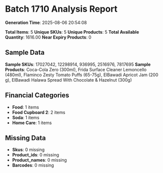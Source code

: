 # Batch 1710 Analysis Report

**Generation Time**: 2025-08-06 20:54:08

**Total Items**: 5
**Unique SKUs**: 5
**Unique Products**: 5
**Total Available Quantity**: 1616.00
**Near Expiry Products**: 0

## Sample Data
**Sample SKUs**: 17027042, 12298914, 936995, 2516976, 7817695
**Sample Products**: Coca-Cola Zero (300ml), Frida Surface Cleaner Lemoncello (480ml), Flaminco Zesty Tomato Puffs (65-75g), ElBawadi Apricot Jam (200 g), ElBawadi Halawa Spread With Chocolate & Hazelnut (300g)

## Financial Categories
- **Food**: 1 items
- **Food Cupboard 2**: 2 items
- **Soda**: 1 items
- **Home Care**: 1 items

## Missing Data
- **Skus**: 0 missing
- **Product_ids**: 0 missing
- **Product_names**: 0 missing
- **Barcodes**: 0 missing
